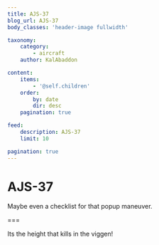```yaml
---
title: AJS-37
blog_url: AJS-37
body_classes: 'header-image fullwidth'

taxonomy:
    category:
        - aircraft
    author: KalAbaddon

content:
    items:
        - '@self.children'
    order:
        by: date
        dir: desc
    pagination: true

feed:
    description: AJS-37
    limit: 10

pagination: true
---
```


# AJS-37
Maybe even a checklist for that popup maneuver.

===

Its the height that kills in the viggen!
